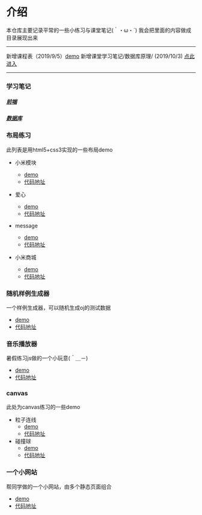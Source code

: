 # 介绍
本仓库主要记录平常的一些小练习与课堂笔记(｀・ω・´)
我会把里面的内容做成目录展现出来
*** 
新增课程表（2019/9/5）[demo](https://15515179583.github.io/demo/classTable/index.html)
新增课堂学习笔记/数据库原理/ (2019/10/3) [点此进入](https://github.com/15515179583/demo/tree/master/class)
***
### 学习笔记
##### [前端](https://github.com/15515179583/demo/tree/master/webNote)
##### [数据库](https://github.com/15515179583/demo/tree/master/class/sql)
### 布局练习
此列表是用html5+css3实现的一些布局demo
* 小米模块
  * [demo](https://15515179583.github.io/demo/miModule/index.html)
  * [代码地址](https://github.com/15515179583/demo/tree/master/miModule)
* 爱心
  * [demo](https://15515179583.github.io/demo/demo/heart.html)
  * [代码地址](https://github.com/15515179583/demo/tree/master/demo)
* message
  * [demo](https://15515179583.github.io/demo/demo/message.html)
  * [代码地址](https://github.com/15515179583/demo/tree/master/demo)
  
* 小米商城
  * [demo](https://15515179583.github.io/demo/mi/index.html)
  * [代码地址](https://github.com/15515179583/demo/tree/master/mi)

### 随机样例生成器
一个样例生成器，可以随机生成oj的测试数据
+ [demo](https://15515179583.github.io/demo/random/random.html)
+ [代码地址](https://github.com/15515179583/demo/tree/master/random)

### 音乐播放器
暑假练习js做的一个小玩意(＾＿－)
+ [demo](https://15515179583.github.io/demo/music/index.html)
+ [代码地址](https://github.com/15515179583/demo/tree/master/music)

### canvas
此处为canvas练习的一些demo
* 粒子连线
  * [demo](https://15515179583.github.io/demo/canvas/link.html)
  * [代码地址](https://github.com/15515179583/demo/tree/master/canvas)
* 碰撞球
  * [demo](https://15515179583.github.io/demo/canvas/ball.html)
  * [代码地址](https://github.com/15515179583/demo/tree/master/canvas)

### 一个小网站
帮同学做的一个小网站，由多个静态页面组合


* [demo](https://15515179583.github.io/demo/test/index.html)
* [代码地址](https://github.com/15515179583/demo/tree/master/test)
